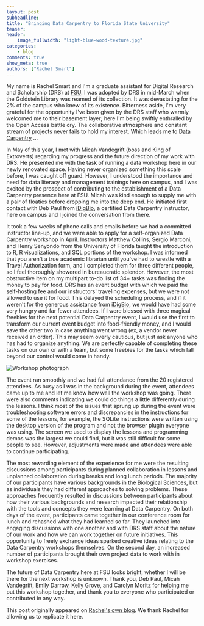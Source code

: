 ```yaml
---
layout: post
subheadline:
title: "Bringing Data Carpentry to Florida State University"
teaser: 
header:
    image_fullwidth: "light-blue-wood-texture.jpg"
categories:
    - blog
comments: true
show_meta: true
authors: ["Rachel Smart"]
---
```


My name is Rachel Smart and I'm a graduate assistant for Digital Research and Scholarship (DRS) at [FSU](https://www.fsu.edu). I was adopted by DRS in mid-March when the Goldstein Library was reamed of its collection. It was devastating for the 2% of the campus who knew of its existence. 
Bitterness aside, I'm very grateful for the opportunity I've been given by the DRS staff who warmly welcomed me 
to their basement layer; here I'm being swiftly enthralled by the Open Access battle cry. The collaborative atmosphere 
and constant stream of projects never fails to hold my interest. Which leads me to [Data Carpentry](http://www.datacarpentry.org/) ...

In May of this year, I met with Micah Vandegrift (boss and King of Extroverts) regarding my progress and the future direction of my work with DRS. 
He presented me with the task of running a data workshop here in our newly renovated space. Having never organized something this scale before, 
I was caught off guard. However, I understood the importance and need for data literacy and management trainings here on campus, and I was 
excited by the prospect of contributing to the establishment of a Data Carpentry presence here at FSU. Micah was kind enough to supply me with a 
pair of floaties before dropping me into the deep end. He initiated first contact with Deb Paul from [iDigBio](https://www.idigbio.org/), a certified 
Data Carpentry instructor, here on campus and I joined the conversation from there.

It took a few weeks of phone calls and emails before we had a committed instructor line-up, and we were able to apply for a self-organized Data Carpentry
workshop in April. Instructors Matthew Collins, Sergio Marconi, and Henry Senyondo from the University of Florida taught the introduction to R, R visualizations, 
 and SQL portions of the workshop. I was informed that you aren't a true academic librarian until you've had to wrestle with a Travel Authorization form, 
 and I completed them for three different people, so I feel thoroughly showered in bureaucratic splendor. However, the most obstructive item on my multipart 
 to-do list of 34+ tasks was finding the money to pay for food. DRS has an event budget with which we paid the self-hosting fee and our instructors' traveling
expenses, but we were not allowed to use it for food. This delayed the scheduling process, and if it weren't for the generous assistance 
  from [iDigBio](https://www.idigbio.org/), we would have had some very hungry and far fewer attendees. If I were blessed with three magical 
  freebies for the next potential Data Carpentry event, 
  I would use the first to transform our current event budget into food-friendly money, and I would save the other two in case anything went wrong (ex, a 
  vendor never received an order). This may seem overly cautious, but just ask anyone who has had to organize anything. We are perfectly capable of completing 
  these tasks on our own or with a team, but some freebies for the tasks which fall beyond our control would come in handy.

![Workshop photograph](https://fsulib.files.wordpress.com/2017/07/data-carp-pano.jpg?w=768)

The event ran smoothly and we had full attendance from the 20 registered attendees. As busy as I was in the background during the event, attendees 
came up to me and let me know how well the workshop was going. There were also comments indicating we could do things a little differently during the 
lessons. I think most of the issues that sprung up during the event were troubleshooting software errors and discrepancies in the instructions for 
some of the lessons, for example, the SQLite instructions were written using the desktop version of the program and not the browser plugin everyone was 
using. The screen we used to display the lessons and programming demos was the largest we could find, but it was still difficult for some people to see. 
However, adjustments were made and attendees were able to continue participating.

The most rewarding element of the experience for me were the resulting discussions among participants during planned collaboration in lessons and 
unplanned collaboration during breaks and long lunch periods. The majority of our participants have various backgrounds in the Biological Sciences, 
but as individuals they had different approaches to solving problems. These approaches frequently resulted in discussions between participants about 
how their various backgrounds and research impacted their relationship with the tools and concepts they were learning at Data Carpentry. On both days 
of the event, participants came together in our conference room for lunch and rehashed what they had learned so far. They launched into engaging 
discussions with one another and with DRS staff about the nature of our work and how we can work together on future initiatives. This opportunity 
to freely exchange ideas sparked creative ideas relating to the Data Carpentry workshops themselves. On the second day, an increased number of 
participants brought their own project data to work with in workshop exercises.

The future of Data Carpentry here at FSU looks bright, whether I will be there for the next workshop is unknown. Thank you, Deb Paul, Micah 
Vandegrift, Emily Darrow, Kelly Grove, and Carolyn Moritz for helping me put this workshop together, and thank you to everyone who participated or 
contributed in any way.

This post originally appeared on [Rachel's own blog](https://fsulib.wordpress.com/2017/07/20/data-carpentry/). We thank Rachel for allowing us to replicate it here.
